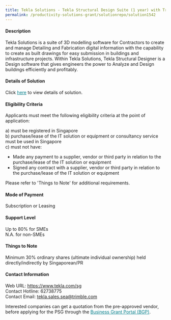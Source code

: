 ```yaml
---
title: Tekla Solutions - Tekla Structural Design Suite (1 year) with Training 
permalink: /productivity-solutions-grant/solutionrepo/solution1542
---
```


#### Description

Tekla Solutions is a suite of 3D modelling software for Contractors to create and manage Detailing and Fabrication digital information with the capability to create as built drawings for easy submission in buildings and infrastructure projects. Within Tekla Solutions, Tekla Structural Designer is a Design software that gives engineers the power to Analyze and Design buildings efficiently and profitably.

#### Details of Solution

Click <a href='https://govassist.gobusiness.gov.sg/images/psg/Desensitised_Trimble_20200364_Annex_3_Part_2.pdf' style='color:#037e8a'>here</a> to view details of solution.

#### Eligibility Criteria

Applicants must meet the following eligibility criteria at the point of application:

a) must be registered in Singapore <br>
b) purchase/lease of the IT solution or equipment or consultancy service must be used in Singapore <br>
c) must not have:
- Made any payment to a supplier, vendor or third party in relation to the purchase/lease of the IT solution or equipment
- Signed any contract with a supplier, vendor or third party in relation to the purchase/lease of the IT solution or equipment

Please refer to 'Things to Note' for additional requirements.

#### Mode of Payment
Subscription or Leasing

#### Support Level
Up to 80% for SMEs <br>
N.A. for non-SMEs

#### Things to Note
Minimum 30% ordinary shares (ultimate individual ownership) held directly/indirectly by Singaporean/PR

#### Contact Information
Web URL: https://www.tekla.com/sg <br>Contact Hotline: 62738775 <br>Contact Email: tekla.sales.sea@trimble.com <br>

Interested companies can get a quotation from the pre-approved vendor, before applying for the PSG through the <a target='_blank' style='color:#037e8a' href='https://www.businessgrants.gov.sg/'>Business Grant Portal (BGP)</a>.
